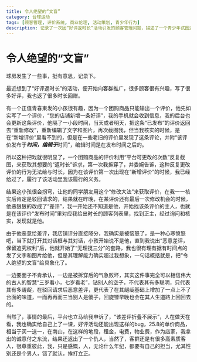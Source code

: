 ```yaml
---
title: 令人绝望的“文盲”
category: 台球运动
tags: [顾客管理, 评价系统, 商业伦理, 活动策划, 青少年行为]
description: 记录了一次因“好评返时长”活动引发的顾客管理问题，描述了一个青少年试图通过修改在线评价来多次获取奖励时长的不诚信行为。当他的行为被识破后，该青少年转而给出恶意差评，导致店铺评分下降。文章反映了商业活动中遇到的挑战和对诚信缺失行为的无奈与失望，同时也强调了个人担当和诚信的重要性。最终，平台支持了商家的申诉，将恶意差评折叠不展示，但事件也让商家反思活动设计上的不足，并提醒其他经营者注意类似的风险。
---
```

# 令人绝望的“文盲”

球房发生了一些事，挺有意思，记录下。    

最近想到了“好评返时长”的活动，便开始向客群推广，很多顾客很有兴趣，写了很多好评，我也返了很多时长回赠。  

有一个正值青春束发的小孩很有趣，因为一个团购商品只能输出一个评价，他先如实写了一个评价，“您的店铺新增一条好评”，我的手机就会收到信息，我的后台也会更新这条评价，他隔了一小段时间，当天或者明天，把这条“已发布”的评价返回去“重新修改”，重新编辑了文字和图片，再次截图我，但当我核实的时候，是在“新增评价”里看不到的，但是在一些老旧的评价里发现了这条评论，并附“该评价发布于***时间，编辑于***时间”，编辑时间是在发布时间之后的。  

所以这种把戏就很明显了，一个团购商品的评价利用“平台可更改的次数”反复截图，来获取其想要的“返时长”诉求，第一次我拆穿了，并委婉告诉，这种反复更改评价的行为无法给与时长，因为在该评价第一次出现在“新增评价”的时候，我已经给过了，履行了该活动里我该履行的义务。  

结果这小孩很会拐弯，让他的同学朋友用这个“修改大法”来获取评价，在我一一核实后肯定是驳回请求的，结果就在昨晚，在某评价还有最后一次修改机会的时候，他恶狠狠的改成了“差评”，我一开始还不知道是他，开始找该条评价的主人，也就是在该评价“发布时间”里对应我给出时长的顾客列表里，找到正主，经过询问和核实，发现就是他。  

由于他恶意给差评，我店铺评分直接降分，我确实是被恼怒了，是一种心寒愤怒吧，当下就打开其对话框与其对话，小孩开始说不是他，直到我说出“恶意差评，保留追究权利”后，他就开始了“无理搅三分”的套路，我也很有理有据有时间点的发了文字和图片给他，但是其理解能力确实超过我想象，一句话概括就是，把“令人绝望的文盲”给具象化了。  

一边要面子不肯承认，一边是被拆穿后的气急败坏，其实这件事完全可以相信伟大的古人的智慧“三岁看小，七岁看老”，钻别人的空子，不代表其有多聪明，只代表其有多龌龊，在驳回请求后恶意差评，更代表了在其龌龊基础上增加了一点上不了台面的味道，一而再再而三当别人是傻子，回旋镖早晚也会在其人生道路上回回去的。  

当然了，事情的最后，平台也立马给我申诉了，“该差评折叠不展示”，人在做天在看，我也确实给自己上了一课，好评活动还能出现这样的bug，25.8的单价商品，相当于买一送一，在南山，在这样的地段，租金，电费，物业费，作为店家，我拿出的诚意付之东流，结果还返出了一个仇人，当然了，客群还是有很多高素质客人，很尊重彼此，我，只是感慨，人，无论什么年纪，都要有自己的担当，尤其性别还是个男人，错了就认，挨打立正。  